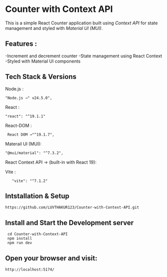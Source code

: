 # Counter with Context  API

This is a simple React Counter application built using *Context API* for state management and styled with *Material UI (MUI)*.

## Features :

-Increment and decrement counter 
-State management using React Context
-Styled with Material UI components

## Tech Stack & Versions
  Node.js :

    "Node.js →" v24.5.0",

  React :
 
    "react": "^19.1.1"

 React-DOM :   

     React DOM →"^19.1.7",

     
 Materail UI (MUI):     
  
    "@mui/material": "^7.3.2",

  React Context API → (built-in with React 19):

  Vite :
       
       "vite": "^7.1.2"

## Intstallation & Setup
    https://github.com/LUVTHAKUR123/Counter-with-Context-API.git
    
## Install and Start the Development server
     cd Counter-with-Context-API
     npm install
     npm run dev

## Open your browser and visit:
    http://localhost:5174/
